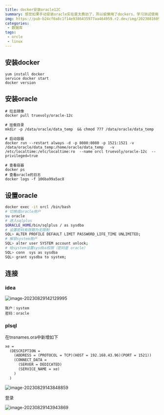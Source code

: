 ```yaml
---
title: docker安装oracle12C
summary: 感觉如果手动安装oracle实在是太费劲了，所以偷懒用了dockers，学习测试使用
img: https://pub-b24cf0a8c1f14e9386435977aa464959.r2.dev/img/20230816090833.png
categories:
 - 数据库
tags:
 - orcle
 - linux
---
```




## 安装docker

```shell
yum install docker
service docker start
docker version
```

## 安装oracle

```shell
# 拉去镜像
docker pull truevoly/oracle-12c

# 挂载目录
mkdir -p /data/oracle/data_temp  && chmod 777 /data/oracle/data_temp

# 启动容器
docker run --restart always -d -p 8080:8080 -p 1521:1521 -v /data/oracle/data_temp:/home/oracle/data_temp   -v /etc/localtime:/etc/localtime:ro  --name orcl truevoly/oracle-12c  --privileged=true

# 查看容器
docker ps
# 查看oracle的日志
docker logs -f 106ba99a5ac8
```

## 设置oracle

```sh
docker exec -it orcl /bin/bash
# 切换成oracle用户
su oracle
# 进入sqlplus
$ORACLE_HOME/bin/sqlplus / as sysdba
# 设置密码有效期为无限制
SQL> ALTER PROFILE DEFAULT LIMIT PASSWORD_LIFE_TIME UNLIMITED;
# 解锁system用户
SQL> alter user SYSTEM account unlock;
# 给system设置sysdba权限（密码是 oracle）
SQL> conn  sys as sysdba
SQL> grant sysdba to system;
```

## 连接

### idea

![image-20230829142129995](https://pub-b24cf0a8c1f14e9386435977aa464959.r2.dev/img/20230829142131.png)

```shell
账户：system
密码：oracle
```

### plsql

在tnsnames.ora中新增如下

```txt
xe =
  (DESCRIPTION =
    (ADDRESS = (PROTOCOL = TCP)(HOST = 192.168.43.96)(PORT = 1521))
    (CONNECT_DATA =
      (SERVER = DEDICATED)
      (SERVICE_NAME = xe)
    )
  )
```

![image-20230829143848859](https://pub-b24cf0a8c1f14e9386435977aa464959.r2.dev/img/20230829143850.png)

登录

![image-20230829143943869](https://pub-b24cf0a8c1f14e9386435977aa464959.r2.dev/img/20230829143944.png)
